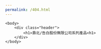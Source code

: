 ```yaml
---
permalink: /404.html
---
```

	<body>
		<div class="header">
			<h1>靠北/告白股份無限公司系列產品<h1>
		</div>
	</body>